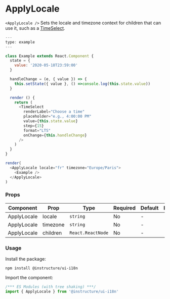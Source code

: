# ApplyLocale


`<ApplyLocale />` Sets the locale and timezone context for children that can
use it, such as a [TimeSelect](TimeSelect).

```js
---
type: example
---

class Example extends React.Component {
  state = {
    value: '2020-05-18T23:59:00'
  }

  handleChange = (e, { value }) => {
    this.setState({ value }, () =>console.log(this.state.value))
  }

  render () {
    return (
      <TimeSelect
        renderLabel="Choose a time"
        placeholder="e.g., 4:00:00 PM"
        value={this.state.value}
        step={15}
        format="LTS"
        onChange={this.handleChange}
      />
    )
  }
}

render(
  <ApplyLocale locale="fr" timezone="Europe/Paris">
    <Example />
  </ApplyLocale>
)
```


### Props

| Component | Prop | Type | Required | Default | Description |
|-----------|------|------|----------|---------|-------------|
| ApplyLocale | locale | `string` | No | - |  |
| ApplyLocale | timezone | `string` | No | - |  |
| ApplyLocale | children | `React.ReactNode` | No | - |  |

### Usage

Install the package:

```shell
npm install @instructure/ui-i18n
```

Import the component:

```javascript
/*** ES Modules (with tree shaking) ***/
import { ApplyLocale } from '@instructure/ui-i18n'
```

